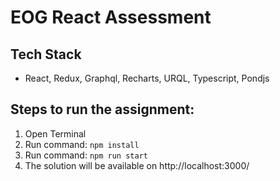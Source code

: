 # EOG React Assessment

## Tech Stack 

- React, Redux, Graphql, Recharts, URQL, Typescript, Pondjs

## Steps to run the assignment:
1. Open Terminal 
2. Run command:  `npm install`
3. Run command: `npm run start` 
4. The solution will be available on http://localhost:3000/ 
